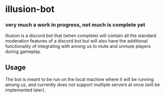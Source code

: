 # illusion-bot
### very much a work in progress, not much is complete yet
illusion is a discord bot that (when complete) will contain all the standard moderation features of a discord bot but will also have the additional functionality of integrating with among us to mute and unmute players during gameplay.

## Usage
The bot is meant to be run on the local machine where it will be running among us, and currently does not support multiple servers at once (will be implemented later). 